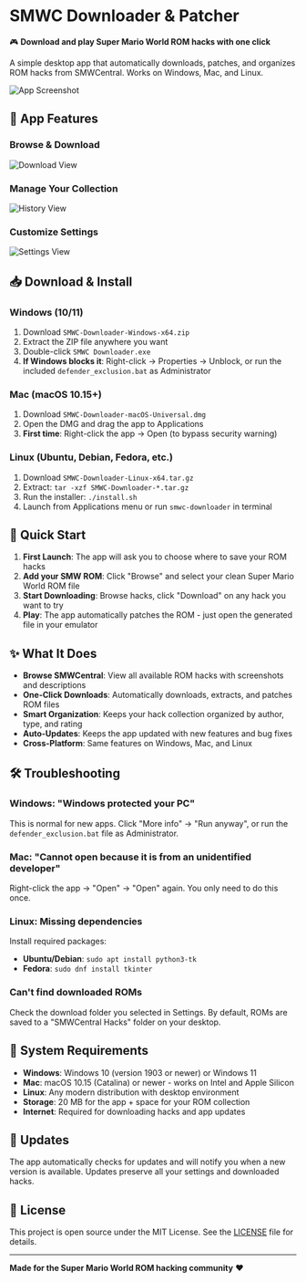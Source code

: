 # SMWC Downloader & Patcher

🎮 **Download and play Super Mario World ROM hacks with one click**

A simple desktop app that automatically downloads, patches, and organizes ROM hacks from SMWCentral. Works on Windows, Mac, and Linux.

![App Screenshot](images/ss_app_dashboard_v4.3.png)

## 🎯 App Features

### Browse & Download
![Download View](images/ss_app_download_v4.3.png)

### Manage Your Collection
![History View](images/ss_app_history_v4.3.png)

### Customize Settings
![Settings View](images/ss_app_settings_v4.3.png)

## 📥 Download & Install

### Windows (10/11)
1. Download `SMWC-Downloader-Windows-x64.zip`
2. Extract the ZIP file anywhere you want
3. Double-click `SMWC Downloader.exe`
4. **If Windows blocks it**: Right-click → Properties → Unblock, or run the included `defender_exclusion.bat` as Administrator

### Mac (macOS 10.15+)
1. Download `SMWC-Downloader-macOS-Universal.dmg`
2. Open the DMG and drag the app to Applications
3. **First time**: Right-click the app → Open (to bypass security warning)

### Linux (Ubuntu, Debian, Fedora, etc.)
1. Download `SMWC-Downloader-Linux-x64.tar.gz`
2. Extract: `tar -xzf SMWC-Downloader-*.tar.gz`
3. Run the installer: `./install.sh`
4. Launch from Applications menu or run `smwc-downloader` in terminal

## 🚀 Quick Start

1. **First Launch**: The app will ask you to choose where to save your ROM hacks
2. **Add your SMW ROM**: Click "Browse" and select your clean Super Mario World ROM file
3. **Start Downloading**: Browse hacks, click "Download" on any hack you want to try
4. **Play**: The app automatically patches the ROM - just open the generated file in your emulator

## ✨ What It Does

- **Browse SMWCentral**: View all available ROM hacks with screenshots and descriptions
- **One-Click Downloads**: Automatically downloads, extracts, and patches ROM files
- **Smart Organization**: Keeps your hack collection organized by author, type, and rating
- **Auto-Updates**: Keeps the app updated with new features and bug fixes
- **Cross-Platform**: Same features on Windows, Mac, and Linux

## 🛠️ Troubleshooting

### Windows: "Windows protected your PC"
This is normal for new apps. Click "More info" → "Run anyway", or run the `defender_exclusion.bat` file as Administrator.

### Mac: "Cannot open because it is from an unidentified developer"
Right-click the app → "Open" → "Open" again. You only need to do this once.

### Linux: Missing dependencies
Install required packages:
- **Ubuntu/Debian**: `sudo apt install python3-tk`
- **Fedora**: `sudo dnf install tkinter`

### Can't find downloaded ROMs
Check the download folder you selected in Settings. By default, ROMs are saved to a "SMWCentral Hacks" folder on your desktop.

## 📝 System Requirements

- **Windows**: Windows 10 (version 1903 or newer) or Windows 11
- **Mac**: macOS 10.15 (Catalina) or newer - works on Intel and Apple Silicon
- **Linux**: Any modern distribution with desktop environment
- **Storage**: 20 MB for the app + space for your ROM collection
- **Internet**: Required for downloading hacks and app updates

## 🔄 Updates

The app automatically checks for updates and will notify you when a new version is available. Updates preserve all your settings and downloaded hacks.

## 📄 License

This project is open source under the MIT License. See the [LICENSE](LICENSE) file for details.

---

**Made for the Super Mario World ROM hacking community** ❤️